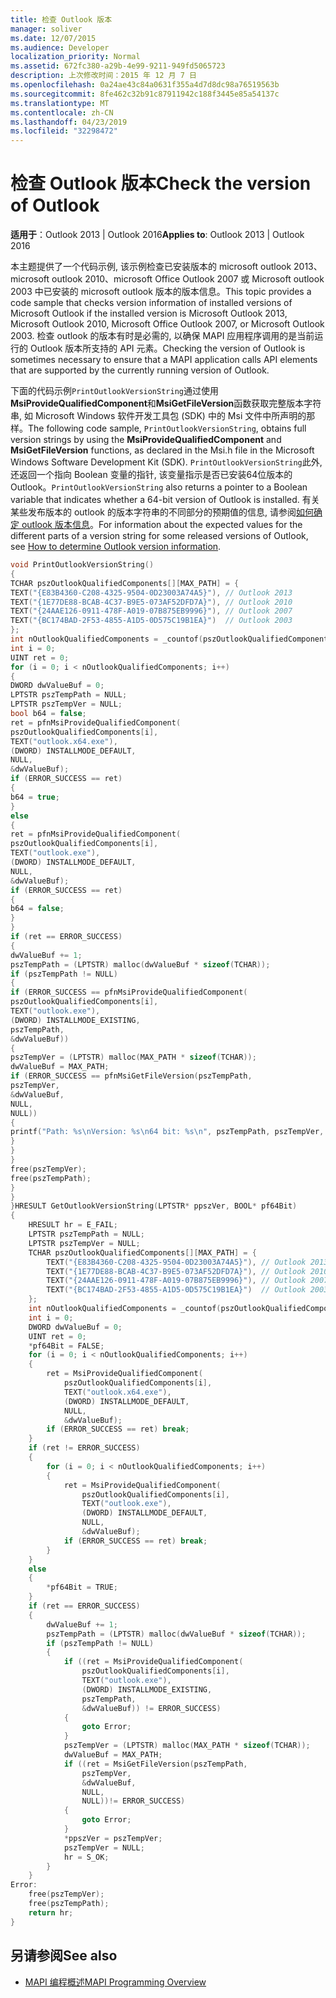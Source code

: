 ```yaml
---
title: 检查 Outlook 版本
manager: soliver
ms.date: 12/07/2015
ms.audience: Developer
localization_priority: Normal
ms.assetid: 672fc380-a29b-4e99-9211-949fd5065723
description: 上次修改时间：2015 年 12 月 7 日
ms.openlocfilehash: 0a24ae43c84a0631f355a4d7d8dc98a76519563b
ms.sourcegitcommit: 8fe462c32b91c87911942c188f3445e85a54137c
ms.translationtype: MT
ms.contentlocale: zh-CN
ms.lasthandoff: 04/23/2019
ms.locfileid: "32298472"
---
```

# <a name="check-the-version-of-outlook"></a><span data-ttu-id="04312-103">检查 Outlook 版本</span><span class="sxs-lookup"><span data-stu-id="04312-103">Check the version of Outlook</span></span>

<span data-ttu-id="04312-104">**适用于**：Outlook 2013 | Outlook 2016</span><span class="sxs-lookup"><span data-stu-id="04312-104">**Applies to**: Outlook 2013 | Outlook 2016</span></span> 
  
<span data-ttu-id="04312-105">本主题提供了一个代码示例, 该示例检查已安装版本的 microsoft outlook 2013、microsoft outlook 2010、microsoft Office Outlook 2007 或 Microsoft outlook 2003 中已安装的 microsoft outlook 版本的版本信息。</span><span class="sxs-lookup"><span data-stu-id="04312-105">This topic provides a code sample that checks version information of installed versions of Microsoft Outlook if the installed version is Microsoft Outlook 2013, Microsoft Outlook 2010, Microsoft Office Outlook 2007, or Microsoft Outlook 2003.</span></span> <span data-ttu-id="04312-106">检查 outlook 的版本有时是必需的, 以确保 MAPI 应用程序调用的是当前运行的 Outlook 版本所支持的 API 元素。</span><span class="sxs-lookup"><span data-stu-id="04312-106">Checking the version of Outlook is sometimes necessary to ensure that a MAPI application calls API elements that are supported by the currently running version of Outlook.</span></span>

<span data-ttu-id="04312-107">下面的代码示例`PrintOutlookVersionString`通过使用**MsiProvideQualifiedComponent**和**MsiGetFileVersion**函数获取完整版本字符串, 如 Microsoft Windows 软件开发工具包 (SDK) 中的 Msi 文件中所声明的那样。</span><span class="sxs-lookup"><span data-stu-id="04312-107">The following code sample,  `PrintOutlookVersionString`, obtains full version strings by using the **MsiProvideQualifiedComponent** and **MsiGetFileVersion** functions, as declared in the Msi.h file in the Microsoft Windows Software Development Kit (SDK).</span></span>  <span data-ttu-id="04312-108">`PrintOutlookVersionString`此外, 还返回一个指向 Boolean 变量的指针, 该变量指示是否已安装64位版本的 Outlook。</span><span class="sxs-lookup"><span data-stu-id="04312-108">`PrintOutlookVersionString` also returns a pointer to a Boolean variable that indicates whether a 64-bit version of Outlook is installed.</span></span> <span data-ttu-id="04312-109">有关某些发布版本的 outlook 的版本字符串的不同部分的预期值的信息, 请参阅[如何确定 outlook 版本信息](https://support.microsoft.com/kb/870929)。</span><span class="sxs-lookup"><span data-stu-id="04312-109">For information about the expected values for the different parts of a version string for some released versions of Outlook, see [How to determine Outlook version information](https://support.microsoft.com/kb/870929).</span></span>
  
```cpp
void PrintOutlookVersionString()
{
TCHAR pszOutlookQualifiedComponents[][MAX_PATH] = {
TEXT("{E83B4360-C208-4325-9504-0D23003A74A5}"), // Outlook 2013
TEXT("{1E77DE88-BCAB-4C37-B9E5-073AF52DFD7A}"), // Outlook 2010
TEXT("{24AAE126-0911-478F-A019-07B875EB9996}"), // Outlook 2007
TEXT("{BC174BAD-2F53-4855-A1D5-0D575C19B1EA}")  // Outlook 2003
};
int nOutlookQualifiedComponents = _countof(pszOutlookQualifiedComponents);
int i = 0;
UINT ret = 0;
for (i = 0; i < nOutlookQualifiedComponents; i++)
{
DWORD dwValueBuf = 0;
LPTSTR pszTempPath = NULL;
LPTSTR pszTempVer = NULL;
bool b64 = false;
ret = pfnMsiProvideQualifiedComponent(
pszOutlookQualifiedComponents[i],
TEXT("outlook.x64.exe"),
(DWORD) INSTALLMODE_DEFAULT,
NULL,
&dwValueBuf);
if (ERROR_SUCCESS == ret)
{
b64 = true;
}
else
{
ret = pfnMsiProvideQualifiedComponent(
pszOutlookQualifiedComponents[i],
TEXT("outlook.exe"),
(DWORD) INSTALLMODE_DEFAULT,
NULL,
&dwValueBuf);
if (ERROR_SUCCESS == ret)
{
b64 = false;
}
}
if (ret == ERROR_SUCCESS)
{
dwValueBuf += 1;
pszTempPath = (LPTSTR) malloc(dwValueBuf * sizeof(TCHAR));
if (pszTempPath != NULL)
{
if (ERROR_SUCCESS == pfnMsiProvideQualifiedComponent(
pszOutlookQualifiedComponents[i],
TEXT("outlook.exe"),
(DWORD) INSTALLMODE_EXISTING,
pszTempPath,
&dwValueBuf))
{
pszTempVer = (LPTSTR) malloc(MAX_PATH * sizeof(TCHAR));
dwValueBuf = MAX_PATH;
if (ERROR_SUCCESS == pfnMsiGetFileVersion(pszTempPath,
pszTempVer,
&dwValueBuf,
NULL,
NULL))
{
printf("Path: %s\nVersion: %s\n64 bit: %s\n", pszTempPath, pszTempVer, b64?_T("true"):_T("false"));
}
}
}
free(pszTempVer);
free(pszTempPath);
}
}
}HRESULT GetOutlookVersionString(LPTSTR* ppszVer, BOOL* pf64Bit)
{
    HRESULT hr = E_FAIL;
    LPTSTR pszTempPath = NULL;
    LPTSTR pszTempVer = NULL;
    TCHAR pszOutlookQualifiedComponents[][MAX_PATH] = {
        TEXT("{E83B4360-C208-4325-9504-0D23003A74A5}"), // Outlook 2013
        TEXT("{1E77DE88-BCAB-4C37-B9E5-073AF52DFD7A}"), // Outlook 2010
        TEXT("{24AAE126-0911-478F-A019-07B875EB9996}"), // Outlook 2007
        TEXT("{BC174BAD-2F53-4855-A1D5-0D575C19B1EA}")  // Outlook 2003
    };
    int nOutlookQualifiedComponents = _countof(pszOutlookQualifiedComponents);
    int i = 0;
    DWORD dwValueBuf = 0;
    UINT ret = 0;
    *pf64Bit = FALSE;
    for (i = 0; i < nOutlookQualifiedComponents; i++)
    {
        ret = MsiProvideQualifiedComponent(
            pszOutlookQualifiedComponents[i],
            TEXT("outlook.x64.exe"),
            (DWORD) INSTALLMODE_DEFAULT,
            NULL,
            &dwValueBuf);
        if (ERROR_SUCCESS == ret) break;
    }
    if (ret != ERROR_SUCCESS)
    {
        for (i = 0; i < nOutlookQualifiedComponents; i++)
        {
            ret = MsiProvideQualifiedComponent(
                pszOutlookQualifiedComponents[i],
                TEXT("outlook.exe"),
                (DWORD) INSTALLMODE_DEFAULT,
                NULL,
                &dwValueBuf);
            if (ERROR_SUCCESS == ret) break;
        }
    }
    else
    {
        *pf64Bit = TRUE;
    }
    if (ret == ERROR_SUCCESS)
    {
        dwValueBuf += 1;
        pszTempPath = (LPTSTR) malloc(dwValueBuf * sizeof(TCHAR));
        if (pszTempPath != NULL)
        {
            if ((ret = MsiProvideQualifiedComponent(
                pszOutlookQualifiedComponents[i],
                TEXT("outlook.exe"),
                (DWORD) INSTALLMODE_EXISTING,
                pszTempPath,
                &dwValueBuf)) != ERROR_SUCCESS)
            {
                goto Error;
            }
            pszTempVer = (LPTSTR) malloc(MAX_PATH * sizeof(TCHAR));
            dwValueBuf = MAX_PATH;
            if ((ret = MsiGetFileVersion(pszTempPath,
                pszTempVer,
                &dwValueBuf,
                NULL,
                NULL))!= ERROR_SUCCESS)
            {
                goto Error;    
            }
            *ppszVer = pszTempVer;
            pszTempVer = NULL;
            hr = S_OK;
        }
    }
Error:
    free(pszTempVer);
    free(pszTempPath);
    return hr;
}

```

## <a name="see-also"></a><span data-ttu-id="04312-110">另请参阅</span><span class="sxs-lookup"><span data-stu-id="04312-110">See also</span></span>

- [<span data-ttu-id="04312-111">MAPI 编程概述</span><span class="sxs-lookup"><span data-stu-id="04312-111">MAPI Programming Overview</span></span>](mapi-programming-overview.md)

